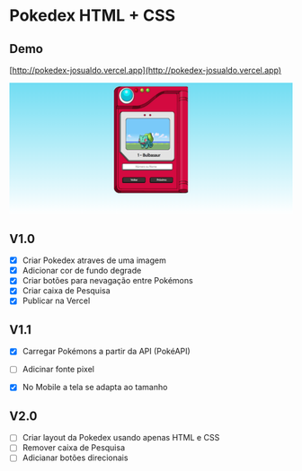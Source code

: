 # Pokedex HTML + CSS

## Demo
[http://pokedex-josualdo.vercel.app](http://pokedex-josualdo.vercel.app)

![pokedex-screenshot](https://github.com/josualdo188/pokedex/blob/master/imagens/Screenshot_2.png)

## V1.0

- [x] Criar Pokedex atraves de uma imagem
- [x] Adicionar cor de fundo degrade
- [x] Criar botões para nevagação entre Pokémons 
- [x] Criar caixa de Pesquisa
- [x] Publicar na Vercel

## V1.1

- [x] Carregar Pokémons a partir da API (PokéAPI)
- [ ] Adicinar fonte pixel
- [x] No Mobile a tela se adapta ao tamanho


## V2.0

- [ ] Criar layout da Pokedex usando apenas HTML e CSS
- [ ] Remover caixa de Pesquisa 
- [ ] Adicianar botões direcionais 
